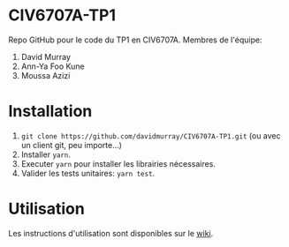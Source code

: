 # CIV6707A-TP1
Repo GitHub pour le code du TP1 en CIV6707A.
Membres de l'équipe:
1. David Murray
2. Ann-Ya Foo Kune
3. Moussa Azizi

# Installation
1. `git clone https://github.com/davidmurray/CIV6707A-TP1.git` (ou avec un client git, peu importe...)
2. Installer `yarn`.
3. Executer `yarn` pour installer les librairies nécessaires.
4. Valider les tests unitaires: `yarn test`.

# Utilisation

Les instructions d'utilisation sont disponibles sur le [wiki](https://github.com/davidmurray/CIV6707A-TP1/wiki/Instructions-d'utilisation).
